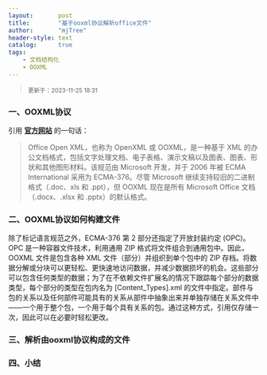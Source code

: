 ```yaml
---
layout:       post
title:        "基于ooxml协议解析office文件"
author:       "mjTree"
header-style: text
catalog:      true
tags:
    - 文档结构化
    - OOXML
---
```


><small>更新于：2023-11-25 18:31</small>  


### 一、OOXML协议
引用 [**官方网站**](http://officeopenxml.com/) 的一句话：
>Office Open XML，也称为 OpenXML 或 OOXML，是一种基于 XML 的办公文档格式，包括文字处理文档、电子表格、演示文稿以及图表、图表、形状和其他图形材料。该规范由 Microsoft 开发，并于 2006 年被 ECMA International 采用为 ECMA-376。尽管 Microsoft 继续支持较旧的二进制格式（.doc、xls 和 .ppt），但 OOXML 现在是所有 Microsoft Office 文档（.docx、.xlsx 和 .pptx）的默认格式。


### 二、OOXML协议如何构建文件

除了标记语言规范之外，ECMA-376 第 2 部分还指定了开放封装约定 (OPC)。OPC 是一种容器文件技术，利用通用 ZIP 格式将文件组合到通用包中。因此，OOXML 文件是包含各种 XML 文件（部分）并组织到单个包中的 ZIP 存档。将数据分解或分块可以更轻松、更快速地访问数据，并减少数据损坏的机会。这些部分可以包含任何类型的数据；为了在不依赖文件扩展名的情况下跟踪每个部分的数据类型，每个部分的类型在包内名为 [Content_Types].xml 的文件中指定。部件与包的关系以及任何部件可能具有的关系从部件中抽象出来并单独存储在关系文件中——一个用于整个包，一个用于每个具有关系的包。通过这种方式，引用仅存储一次，因此可以在必要时轻松更改。


### 三、解析由ooxml协议构成的文件




### 四、小结




